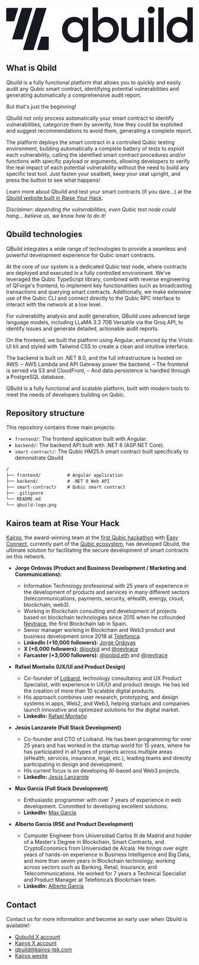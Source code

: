 ![Qbuild logo](qbuild-logo.png)

## What is Qbild

Qbuild is a fully functional platform that allows you to quickly and easily audit any Qubic smart contract, identifying potential vulnerabilities and generating automatically a comprehensive audit report.

But that's just the beginning!

Qbuild not only process automatically your smart contract to identify vulnerabilities, categorize them by severity, how they could be exploited and suggest recommendations to avoid them, generating a complete report.

The platform deploys the smart contract in a controlled Qubic testing environment, building automatically a complete battery of tests to exploit each vulnerability, calling the identified smart contract procedures and/or functions with specific payload or arguments, allowing developers to verify the real impact of each potential vulnerability without the need to build any specific test tool.
Just fasten your seatbelt, keep your seat upright, and press the button to see what happens!

Learn more about Qbuild and test your smart contracts (if you dare...) at the [Qbuild website built in Raise Your Hack](https://qbuild-pre.kairos-tek.com/).

*Disclaimer: depending the vulnerabilities, even Qubic test node could hang… believe us, we know how to do it!*

## Qbuild technologies

QBuild integrates a wide range of technologies to provide a seamless and powerful development experience for Qubic smart contracts.

At the core of our system is a dedicated Qubic test node, where contracts are deployed and executed in a fully controlled environment. We’ve leveraged the Qubic TypeScript library, combined with reverse engineering of QForge's frontend, to implement key functionalities such as broadcasting transactions and querying smart contracts. Additionally, we make extensive use of the Qubic CLI and connect directly to the Qubic RPC interface to interact with the network at a low level.

For vulnerability analysis and audit generation, QBuild uses advanced large language models, including LLaMA 3.3 70B Versatile via the Groq API, to identify issues and generate detailed, actionable audit reports.

On the frontend, we built the platform using Angular, enhanced by the Vristo UI kit and styled with Tailwind CSS to create a clean and intuitive interface.

The backend is built on .NET 8.0, and the full infrastructure is hosted on AWS:
– AWS Lambda and API Gateway power the backend,
– The frontend is served via S3 and CloudFront,
– And data persistence is handled through a PostgreSQL database.

QBuild is a fully functional and scalable platform, built with modern tools to meet the needs of developers building on Qubic.

## Repository structure

This repository contains three main projects:

- `frontend/`: The frontend application built with Angular.
- `backend/`: The backend API built with .NET 8 (ASP.NET Core).
- `smart-contract/`: The Qubic HM25.h smart contract built specifically to demonstrate Qbuild

```
/
├── frontend/          # Angular application
├── backend/           # .NET 8 Web API
├── smart-contract/    # Qubic smart contract
├── .gitignore
└── README.md
└── qbuild-logo.png
```

## Kairos team at Rise Your Hack

[Kairos](https://www.kairos-tek.com/), the award-winning team at the [first Qubic hackathon](https://x.com/MillyCrypto_/status/1903936236093403637) with [Easy Connect](https://www.kairos-tek.com/easyconnect), currently part of the [Qubic ecosystem](https://qubic.org/ecosystem/easy-connect), has developed Qbuild, the ultimate solution for facilitating the secure development of smart contracts on this network.

- **Jorge Ordovás (Product and Business Development / Marketing and Communications):**
  - Information Technology professional with 25 years of experience in the development of products and services in many different sectors (telecommunications, payments, security, eHealth, energy, cloud, blockchain, web3).
  - Working in Blockchain consulting and development of projects based on blockchain technologies since 2015 when he cofounded [Nevtrace](https://nevtrace.com), the first Blockchain lab in Spain.
  - Senior manager working in Blockchain and Web3 product and business development since 2018 at [Telefonica](https://metaverso.telefonica.com/en/welcome-to-metaverse).
  - **LinkedIn (+10,000 followers):** [Jorge Ordovas](https://www.linkedin.com/in/jorgeordovas/)
  - **X (+6,000 followers):** [@joobid](https://x.com/joobid) and [@nevtrace](https://x.com/nevtrace)
  - **Farcaster (+3,000 followers):** [@joobid.eth](https://warpcast.com/joobid.eth) and [@nevtrace](https://warpcast.com/nevtrace)

- **Rafael Montaño (UX/UI and Product Design)**
  - Co-founder of [Loiband](https://www.loiband.com/home-en), technology consultancy and UX Product Specialist, with experience in UX/UI and product design. He has led the creation of more than 10 scalable digital products.
  - His approach combines user research, prototyping, and design systems in apps, Web2, and Web3, helping startups and companies launch innovative and optimized solutions for the digital market.
  - **LinkedIn:** [Rafael Montaño](https://www.linkedin.com/in/rafael-monta%C3%B1o-marroquin/)
 
- **Jesús Lanzarote (Full Stack Development)**
  - Co-founder and CTO of Loiband. He has been programming for over 25 years and has worked in the startup world for 15 years, where he has participated in all types of projects across multiple areas (eHealth, services, insurance, legal, etc.), leading teams and directly participating in design and development.
  - His current focus is on developing AI-based and Web3 projects.
  - **LinkedIn:** [Jesús Lanzarote](https://www.linkedin.com/in/jesus-lanzarote/)

- **Max García (Full Stack Development)**
   - Enthusiastic programmer with over 7 years of experience in web development. Committed to developing excellent solutions. 
   - **LinkedIn:** [Max García](https://www.linkedin.com/in/maximiliano-daniel-garc%C3%ADa-716705229/)
     
 - **Alberto García (RSE and Product Development)**
   - Computer Engineer from Universidad Carlos III de Madrid and holder of a Master's Degree in Blockchain, Smart Contracts, and CryptoEconomics from Universidad de Alcalá. He brings over eight years of hands-on experience in Business Intelligence and Big Data, and more than seven years in Blockchain technology, working across sectors such as Banking, Retail, Insurance, and Telecommunications. He worked for 7 years a Technical Specialist and Product Manager at Telefónica’s Blockchain team.
   - **LinkedIn:** [Alberto García](https://www.linkedin.com/in/okalberto/)

## Contact

Contact us for more information and become an early user when Qbuild is available!:

- [Qubuild X account](https://x.com/_qbuild_)
- [Kairos X account](https://x.com/kairos-tek)
- [qbuild@kairos-tek.com](mailto:qbuild@kairos-tek.com)
- [Kairos wesite](https:/kairos-tek.com)
